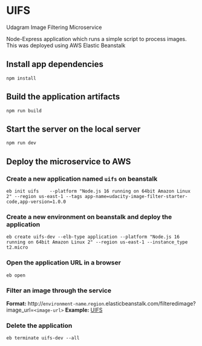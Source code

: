 # UIFS
Udagram Image Filtering Microservice

Node-Express application which runs a simple script to process images. This was deployed using AWS Elastic Beanstalk

## Install app dependencies
`npm install`

## Build the application artifacts
`npm run build`

## Start the server on the local server
`npm run dev`

## Deploy the microservice to AWS

### Create a new application named `uifs` on beanstalk
`eb init uifs    --platform "Node.js 16 running on 64bit Amazon Linux 2" --region us-east-1 --tags app-name=udacity-image-filter-starter-code,app-version=1.0.0`

### Create a new environment on beanstalk and deploy the application

`eb create uifs-dev --elb-type application --platform "Node.js 16 running on 64bit Amazon Linux 2" --region us-east-1 --instance_type t2.micro`

### Open the application URL in a browser
`eb open`

### Filter an image through the service
**Format:** http://`environment-name`.`region`.elasticbeanstalk.com/filteredimage?image_url=`<image-url>`
**Example:** [UIFS](http://uifs-dev.us-east-1.elasticbeanstalk.com/filteredimage?image_url=https://upload.wikimedia.org/wikipedia/commons/b/bd/Golden_tabby_and_white_kitten_n01.jpg)

### Delete the application
`eb terminate uifs-dev --all`